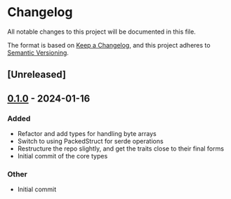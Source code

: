 # Changelog
All notable changes to this project will be documented in this file.

The format is based on [Keep a Changelog](https://keepachangelog.com/en/1.0.0/),
and this project adheres to [Semantic Versioning](https://semver.org/spec/v2.0.0.html).

## [Unreleased]

## [0.1.0](https://github.com/BroderickCarlin/regiface/releases/tag/v0.1.0) - 2024-01-16

### Added
- Refactor and add types for handling byte arrays
- Switch to using PackedStruct for serde operations
- Restructure the repo slightly, and get the traits close to their final forms
- Initial commit of the core types

### Other
- Initial commit

